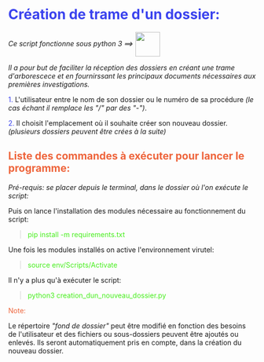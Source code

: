 # <span style="color:  #3b43ee  ">Création de trame d'un dossier:</span>

_Ce script fonctionne sous python 3 ==>_ <img src="https://cdn.jsdelivr.net/gh/devicons/devicon/icons/python/python-original-wordmark.svg" width=50 align=center>

_Il a pour but de faciliter la réception des dossiers en créant une trame d'arborescece et en fournirssant les principaux documents nécessaires aux premières investigations._

<span style="color:  #3b43ee  ">1.</span> L'utilisateur entre le nom de son dossier ou le numéro de sa procédure _(le cas échant il remplace les "/" par des "-")_.

<span style="color:  #3b43ee  ">2.</span> Il choisit l'emplacement où il souhaite créer son nouveau dossier. _(plusieurs dossiers peuvent être crées à la suite)_

## <span style="color: #ee643b ">Liste des commandes à exécuter pour lancer le programme:</span>

_Pré-requis: se placer depuis le terminal, dans le dossier où l'on exécute le script:_

Puis on lance l'installation des modules nécessaire au fonctionnement du script:

> <span style="color:  #46ee1c  ">pip install -m requirements.txt</span>

Une fois les modules installés on active l'environnement virutel:

> <span style="color:  #46ee1c  ">source env/Scripts/Activate</span>

Il n'y a plus qu'à exécuter le script:

> <span style="color:  #46ee1c  ">python3 creation_dun_nouveau_dossier.py</span>

<span style="color:  #ee643b  ">Note:</span>

Le répertoire _"fond de dossier"_ peut être modifié en fonction des besoins de l'utilisateur et des fichiers ou sous-dossiers peuvent être ajoutés ou enlevés. Ils seront automatiquement pris en compte, dans la création du nouveau dossier.

